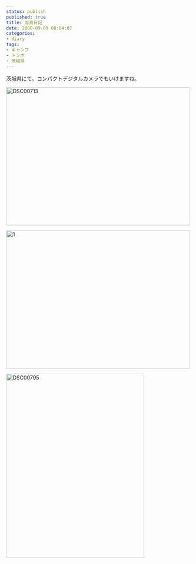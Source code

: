 ```yaml
---
status: publish
published: true
title: 写真日記
date: 2008-09-09 00:04:07
categories:
- diary
tags:
- キャンプ
- トンボ
- 茨城県
---
```

茨城県にて。コンパクトデジタルカメラでもいけますね。

<a title="DSC00713 by jun1456, on Flickr" href="http://www.flickr.com/photos/jun_/2839294531/"><img src="http://farm4.static.flickr.com/3243/2839294531_8b054f3e18.jpg" alt="DSC00713" width="500" height="375" /></a>

<a title="1 by jun1456, on Flickr" href="http://www.flickr.com/photos/jun_/2839295135/"><img src="http://farm4.static.flickr.com/3158/2839295135_d953c0bcf2.jpg" alt="1" width="500" height="375" /></a>

<a title="DSC00795 by jun1456, on Flickr" href="http://www.flickr.com/photos/jun_/2840130254/"><img src="http://farm4.static.flickr.com/3112/2840130254_8c9e283ffd.jpg" alt="DSC00795" width="375" height="500" /></a>
